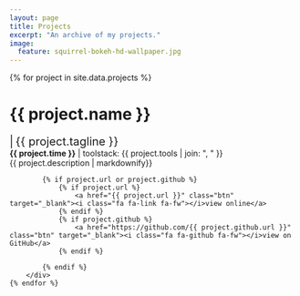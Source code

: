 ```yaml
---
layout: page
title: Projects
excerpt: "An archive of my projects."
image:
  feature: squirrel-bokeh-hd-wallpaper.jpg
---
```


<div id="projects">
	{% for project in site.data.projects %}
		<div class="project">
			<h1>{{ project.name }}</h1> 
			<span class="separator" style="font-size: 20px">|</span>
			<span style="font-size: 20px">{{ project.tagline }}</span>
			<div class="meta">
				<span class="time" style="font-weight: bold">{{ project.time }}</span>
				<span class="toolstack">| toolstack:</span> {{ project.tools | join: ", " }}
			</div>
			<div class="description">{{ project.description | markdownify}}
			</div>


			{% if project.url or project.github %}
				{% if project.url %}
					<a href="{{ project.url }}" class="btn" target="_blank"><i class="fa fa-link fa-fw"></i>view online</a>
				{% endif %}
				{% if project.github %}
					<a href="https://github.com/{{ project.github.url }}" class="btn" target="_blank"><i class="fa fa-github fa-fw"></i>view on GitHub</a>
				{% endif %}

			{% endif %}
		</div>
	{% endfor %}
</div>

